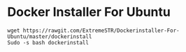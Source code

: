 # Docker Installer For Ubuntu

```
wget https://rawgit.com/ExtremeSTR/Dockerinstaller-For-Ubuntu/master/dockerinstall
Sudo -s bash dockerinstall
```
